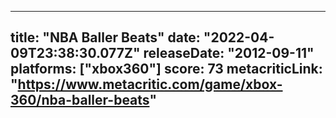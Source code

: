 
---
title: "NBA Baller Beats"
date: "2022-04-09T23:38:30.077Z"
releaseDate: "2012-09-11"
platforms: ["xbox360"]
score: 73
metacriticLink: "https://www.metacritic.com/game/xbox-360/nba-baller-beats"
---
